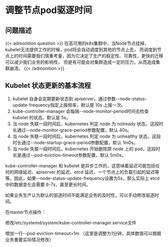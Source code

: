 # 调整节点pod驱逐时间

## 问题描述
{{< admonition question >}}
在高可用的k8s集群中，当Node节点挂掉，kubelet无法提供工作的时候，pod将会自动调度到其他的节点上去，
而调度到节点上的时间需要我们慎重考量，因为它决定了生产的稳定性、可靠性，更快的迁移可以减少我们业务的影响性，
但是有可能会对集群造成一定的压力，从而造成集群崩溃。
{{< /admonition >}}

## Kubelet 状态更新的基本流程

1. kubelet 自身会定期更新状态到 apiserver，通过参数--node-status-update-frequency指定上报频率，默认是 10s 上报一次。
2. kube-controller-manager 会每隔--node-monitor-period时间去检查 kubelet 的状态，默认是 5s。
3. 当 node 失联一段时间后，kubernetes 判定 node 为 notready 状态，这段时长通过--node-monitor-grace-period参数配置，默认 40s。
4. 当 node 失联一段时间后，kubernetes 判定 node 为 unhealthy 状态，这段时长通过--node-startup-grace-period参数配置，默认 1m0s。
5. 当 node 失联一段时间后，kubernetes 开始删除原 node 上的 pod，这段时长是通过--pod-eviction-timeout参数配置，默认 5m0s。

kube-controller-manager 和 kubelet 是异步工作的，这意味着延迟可能包括任何的网络延迟、apiserver 的延迟、etcd 延迟，一个节点上的负载引起的延迟等等。因此，如果--node-status-update-frequency设置为5s，那么实际上 etcd 中的数据变化会需要 6-7s，甚至更长时间。

如果业务生产认为默认的驱逐时间不能满足业务的及时性，可以手动修改驱逐时间。

在master节点操作：

修改/etc/systemd/system/kube-controller-manager.service文件

增加一行--pod-eviction-timeout=1m （这里是调整为1分钟，具体数值可以根据业务重要实际情况修改）
